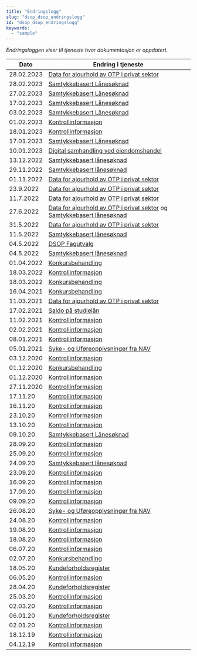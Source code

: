```yaml
---
title: "Endringslogg"
slug: "dsop_dsop_endringslogg"
id: "dsop_dsop_endringslogg"
keywords:
  - "sample"
---
```


*Endringsloggen viser til tjeneste hvor dokumentasjon er oppdatert.*

| Dato        | Endring i tjeneste   |
|-------------|----------------------|
| 28.02.2023 | [Data for ajourhold av OTP i privat sektor](/dsop_ajourhold_Endringslogg)
|28.02.2023|[Samtykkebasert Lånesøknad](/dsop_sbl_endringslogg)|
|27.02.2023|[Samtykkebasert Lånesøknad](/dsop_sbl_endringslogg)|
|17.02.2023|[Samtykkebasert Lånesøknad](/dsop_sbl_endringslogg)|
|03.02.2023|[Samtykkebasert Lånesøknad](/dsop_sbl_endringslogg)|
| 01.02.2023    | [Kontrollinformasjon](/dsop_kontroll_endringslogg)  |
| 18.01.2023    | [Kontrollinformasjon](/dsop_kontroll_endringslogg)  |
|17.01.2023|[Samtykkebasert Lånesøknad](/dsop_sbl_endringslogg)|
|10.01.2023|[Digital samhandling ved eiendomshandel](/dsop_digitaleiendomshandel_endringslogg)|
| 13.12.2022    | [Samtykkebasert lånesøknad](/dsop_sbl_endringslogg)
| 29.11.2022    | [Samtykkebasert lånesøknad](/dsop_sbl_endringslogg)
| 01.11.2022    | [Data for ajourhold av OTP i privat sektor](/dsop_ajourhold_Endringslogg)
| 23.9.2022    | [Data for ajourhold av OTP i privat sektor](/dsop_ajourhold_Endringslogg)
| 11.7.2022    | [Data for ajourhold av OTP i privat sektor](/dsop_ajourhold_Endringslogg)
| 27.6.2022    | [Data for ajourhold av OTP i privat sektor](/dsop_ajourhold_Endringslogg) og [Samtykkebasert lånesøknad](/dsop_sbl_endringslogg)  |
| 31.5.2022    | [Data for ajourhold av OTP i privat sektor](/dsop_ajourhold_Endringslogg) |
| 11.5.2022   | [Samtykkebasert lånesøknad](/dsop_sbl_endringslogg) |
| 04.5.2022    | [DSOP Fagutvalg](/dsop_dsop_endringslogg)  |
| 04.5.2022   | [Samtykkebasert lånesøknad](/dsop_sbl_endringslogg)  |
|01.04.2022|[Konkursbehandling](/dsop_konkurs_endringslogg)|
|18.03.2022|[Kontrollinformasjon](/dsop_kontroll_endringslogg)|
|18.03.2022|[Konkursbehandling](/dsop_konkurs_endringslogg)|
|16.04.2021| [Konkursbehandling](/dsop_konkurs_endringslogg)|
|11.03.2021 | [Data for ajourhold av OTP i privat sektor](/dsop_ajourhold_Endringslogg)
|17.02.2021 | [Saldo på studielån](/dsop_saldostudielan_endringslogg)
|11.02.2021|[Kontrollinformasjon](/dsop_kontroll_endringslogg)|
|02.02.2021|[Kontrollinformasjon](/dsop_kontroll_endringslogg)|
|08.01.2021|[Kontrollinformasjon](/dsop_kontroll_endringslogg)|
|05.01.2021|[Syke- og Uføreopplysninger fra NAV](/dsop_su_endringslogg)|
|03.12.2020|[Kontrollinformasjon](/dsop_kontroll_endringslogg)|
|01.12.2020|[Konkursbehandling](/dsop_konkurs_endringslogg)|
|01.12.2020|[Kontrollinformasjon](/dsop_kontroll_endringslogg)|
|27.11.2020|[Kontrollinformasjon](/dsop_kontroll_endringslogg)|
|17.11.20|[Kontrollinformasjon](/dsop_kontroll_endringslogg)|
|16.11.20|[Kontrollinformasjon](/dsop_kontroll_endringslogg)|
|23.10.20|[Kontrollinformasjon](/dsop_kontroll_endringslogg)|
|13.10.20|[Kontrollinformasjon](/dsop_kontroll_endringslogg)|
|09.10.20|[Samtykkebasert Lånesøknad](/dsop_sbl_endringslogg)|
|28.09.20|[Kontrollinformasjon](/dsop_kontroll_endringslogg)|
|25.09.20|[Kontrollinformasjon](/dsop_kontroll_endringslogg)|
|24.09.20|[Samtykkebasert lånesøknad](/dsop_sbl_endringslogg)|
|23.09.20|[Kontrollinformasjon](/dsop_kontroll_endringslogg)|
|16.09.20|[Kontrollinformasjon](/dsop_kontroll_endringslogg)|
|17.09.20|[Kontrollinformasjon](/dsop_kontroll_endringslogg)|
| 09.09.20    | [Kontrollinformasjon](/dsop_kontroll_endringslogg)|
| 26.08.20    | [Syke- og Uføreopplysninger fra NAV](/dsop_su_endringslogg) |
| 24.08.20    | [Kontrollinformasjon](/dsop_kontroll_endringslogg)|
| 19.08.20    | [Kontrollinformasjon](/dsop_kontroll_endringslogg) |
| 18.08.20    | [Kontrollinformasjon](/dsop_kontroll_endringslogg) |
| 06.07.20    | [Kontrollinformasjon](/dsop_kontroll_endringslogg) |
| 02.07.20    | [Konkursbehandling](/dsop_konkurs_endringslogg)|
| 18.05.20    |	[Kundeforholdsregister](/dsop_kundeforholdsregister_endringslogg)|
| 06.05.20    |	[Kontrollinformasjon](/dsop_kontroll_endringslogg)|
| 28.04.20    | [Kundeforholdsregister](/dsop_kundeforholdsregister_endringslogg)|
| 25.03.20    | [Kontrollinformasjon](/dsop_kontroll_endringslogg)|
| 02.03.20    | [Kontrollinformasjon](/dsop_kontroll_endringslogg)|
| 06.01.20    | [Kundeforholdsregister](/dsop_kundeforholdsregister_endringslogg)|
| 02.01.20    | [Kontrollinformasjon](/dsop_kontroll_endringslogg)  |
| 18.12.19    | [Kontrollinformasjon](/dsop_kontroll_endringslogg)  |
| 04.12.19    | [Kontrollinformasjon](/dsop_kontroll_endringslogg)  |